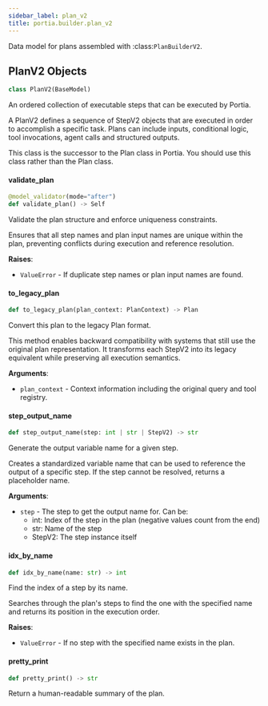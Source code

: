 ```yaml
---
sidebar_label: plan_v2
title: portia.builder.plan_v2
---
```


Data model for plans assembled with :class:`PlanBuilderV2`.

## PlanV2 Objects

```python
class PlanV2(BaseModel)
```

An ordered collection of executable steps that can be executed by Portia.

A PlanV2 defines a sequence of StepV2 objects that are executed in order to accomplish a
specific task. Plans can include inputs, conditional logic, tool invocations, agent calls
and structured outputs.

This class is the successor to the Plan class in Portia. You should use this class rather than
the Plan class.

#### validate\_plan

```python
@model_validator(mode="after")
def validate_plan() -> Self
```

Validate the plan structure and enforce uniqueness constraints.

Ensures that all step names and plan input names are unique within the plan,
preventing conflicts during execution and reference resolution.

**Raises**:

- `ValueError` - If duplicate step names or plan input names are found.

#### to\_legacy\_plan

```python
def to_legacy_plan(plan_context: PlanContext) -> Plan
```

Convert this plan to the legacy Plan format.

This method enables backward compatibility with systems that still use the
original plan representation. It transforms each StepV2 into its legacy
equivalent while preserving all execution semantics.

**Arguments**:

- `plan_context` - Context information including the original query and tool registry.

#### step\_output\_name

```python
def step_output_name(step: int | str | StepV2) -> str
```

Generate the output variable name for a given step.

Creates a standardized variable name that can be used to reference the output
of a specific step. If the step cannot be resolved, returns a placeholder
name.

**Arguments**:

- `step` - The step to get the output name for. Can be:
  - int: Index of the step in the plan (negative values count from the end)
  - str: Name of the step
  - StepV2: The step instance itself

#### idx\_by\_name

```python
def idx_by_name(name: str) -> int
```

Find the index of a step by its name.

Searches through the plan&#x27;s steps to find the one with the specified name
and returns its position in the execution order.

**Raises**:

- `ValueError` - If no step with the specified name exists in the plan.

#### pretty\_print

```python
def pretty_print() -> str
```

Return a human-readable summary of the plan.

